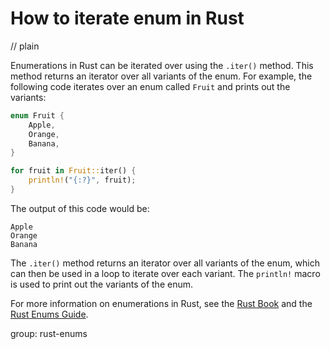 # How to iterate enum in Rust
// plain

Enumerations in Rust can be iterated over using the `.iter()` method. This method returns an iterator over all variants of the enum. For example, the following code iterates over an enum called `Fruit` and prints out the variants:
```rust
enum Fruit {
    Apple,
    Orange,
    Banana,
}

for fruit in Fruit::iter() {
    println!("{:?}", fruit);
}
```

The output of this code would be:
```
Apple
Orange
Banana
```

The `.iter()` method returns an iterator over all variants of the enum, which can then be used in a loop to iterate over each variant. The `println!` macro is used to print out the variants of the enum.

For more information on enumerations in Rust, see the [Rust Book](https://doc.rust-lang.org/book/ch06-00-enums.html) and the [Rust Enums Guide](https://doc.rust-lang.org/rust-by-example/custom_types/enum.html).

group: rust-enums